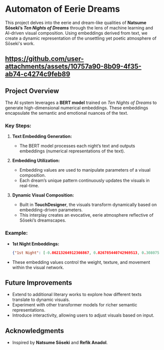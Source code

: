 # Automaton of Eerie Dreams

This project delves into the eerie and dream-like qualities of **Natsume Sōseki’s _Ten Nights of Dreams_** through the lens of machine learning and AI-driven visual composition. Using embeddings derived from text, we create a dynamic representation of the unsettling yet poetic atmosphere of Sōseki's work.

## https://github.com/user-attachments/assets/10757a90-8b09-4f35-ab74-c4274c9feb89

## Project Overview
The AI system leverages a **BERT model** trained on _Ten Nights of Dreams_ to generate high-dimensional numerical embeddings. These embeddings encapsulate the semantic and emotional nuances of the text. 

### Key Steps:
1. **Text Embedding Generation:**
   - The BERT model processes each night’s text and outputs embeddings (numerical representations of the text).

2. **Embedding Utilization:**
   - Embedding values are used to manipulate parameters of a visual composition.
   - Each dream’s unique pattern continuously updates the visuals in real-time.

3. **Dynamic Visual Composition:**
   - Built in **TouchDesigner**, the visuals transform dynamically based on embedding-driven parameters.
   - This interplay creates an evocative, eerie atmosphere reflective of Sōseki’s dreamscapes.

### Example:
- **1st Night Embeddings:**
  ```json
  {"1st Night": [-0.06213264912366867, 0.026785440742969513, 0.308075487613678, -0.2862982153892517, …]}
  ```
- These embedding values control the weight, texture, and movement within the visual network.

## Future Improvements
- Extend to additional literary works to explore how different texts translate to dynamic visuals.
- Experiment with other transformer models for richer semantic representations.
- Introduce interactivity, allowing users to adjust visuals based on input.

## Acknowledgments
- Inspired by **Natsume Sōseki** and **Refik Anadol**.
